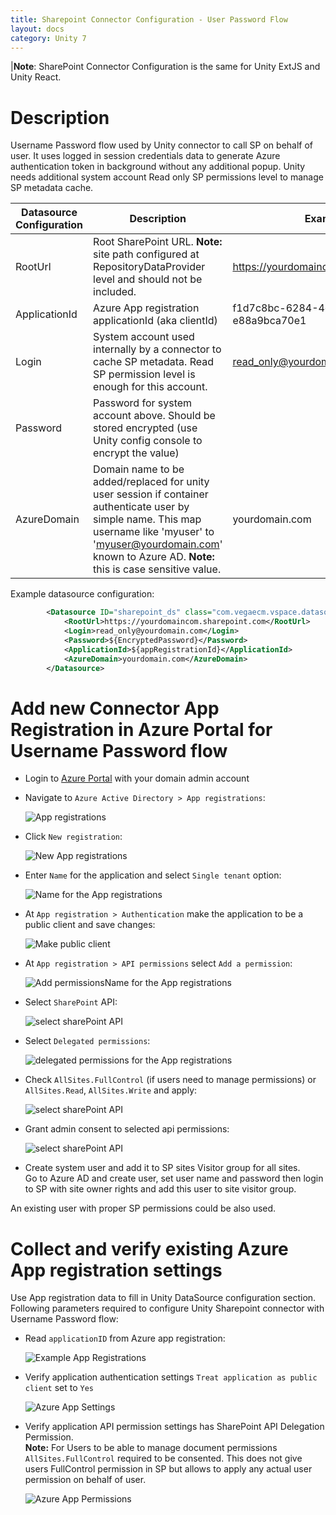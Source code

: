 ```yaml
---
title: Sharepoint Connector Configuration - User Password Flow
layout: docs
category: Unity 7
---
```

|**Note**: SharePoint Connector Configuration is the same for Unity ExtJS and Unity React.

# Description
Username Password flow used by Unity connector to call SP on behalf of user. It uses logged in session credentials data 
to generate Azure authentication token in background without any additional popup. 
Unity needs additional system account Read only SP permissions level to manage SP metadata cache.  

 
 | Datasource Configuration | Description | Example |
 |--------------------------|-------------|---------|
 | RootUrl | Root SharePoint URL. **Note:** site path configured at RepositoryDataProvider level and should not be included. | https://yourdomaincom.sharepoint.com |
 | ApplicationId | Azure App registration applicationId (aka clientId) | f1d7c8bc-6284-4db8-968f-e88a9bca70e1 |
 | Login | System account used internally by a connector to cache SP metadata. Read SP permission level is enough for this account.  | read_only@yourdomain.com |
 | Password | Password for system account above. Should be stored encrypted (use Unity config console to encrypt the value)  |  |
 | AzureDomain| Domain name to be added/replaced for unity user session if container authenticate user by simple name. This map username like 'myuser' to 'myuser@yourdomain.com' known to Azure AD. **Note:** this is case sensitive value. | yourdomain.com |
 
Example datasource configuration:
```xml
        <Datasource ID="sharepoint_ds" class="com.vegaecm.vspace.datasources.SharepointDatasource">
            <RootUrl>https://yourdomaincom.sharepoint.com</RootUrl>
            <Login>read_only@yourdomain.com</Login>
            <Password>${EncryptedPassword}</Password>
            <ApplicationId>${appRegistrationId}</ApplicationId>
            <AzureDomain>yourdomain.com</AzureDomain>
        </Datasource>
```
  
# Add new Connector App Registration in Azure Portal for Username Password flow   
 - Login to [Azure Portal](https://portal.azure.com) with your domain admin account
 - Navigate to `Azure Active Directory > App registrations`:
  
    ![App registrations](userpwd/images/app_reg_nav.png)
  
 - Click `New registration`: 
 
    ![New App registrations](userpwd/images/app_reg_new.png)
 
 - Enter `Name` for the application and select `Single tenant` option: 
 
    ![Name for the App registrations](userpwd/images/app_reg_name.png)

- At `App registration > Authentication` make the application to be a public client and save changes: 

    ![Make public client](userpwd/images/app_reg_public_client.png)

- At `App registration > API permissions` select `Add a permission`: 

    ![Add permissionsName for the App registrations](userpwd/images/app_permissions_add.png)

- Select `SharePoint` API: 
 
    ![select sharePoint API](userpwd/images/app_permissions_sp.png)
  
- Select `Delegated permissions`: 
 
    ![delegated permissions for the App registrations](userpwd/images/app_permissions_delegated.png)  

- Check `AllSites.FullControl` (if users need to manage permissions) or `AllSites.Read`, `AllSites.Write` and apply:
  
    ![select sharePoint API](userpwd/images/app_permissions_sp_delegated_fc.png)

- Grant admin consent to selected api permissions: 
  
    ![select sharePoint API](userpwd/images/app_permissions_sp_delegated_granted.png)
 
- Create system user and add it to SP sites Visitor group for all sites.  
 Go to Azure AD and create user, set user name and password 
 then login to SP with site owner rights and add this user to site visitor group.

An existing user with proper SP permissions could be also used.   

# Collect and verify existing Azure App registration settings
Use App registration data to fill in Unity DataSource configuration section. Following parameters required to configure Unity Sharepoint connector with Username Password flow:    
 - Read `applicationID` from Azure app registration:  
 
    ![Example App Registrations](userpwd/images/azure_app.png)
 
 - Verify application authentication settings `Treat application as public client` set to `Yes` 
 
    ![Azure App Settings](userpwd/images/azure_app_settings.png)
    
 - Verify application API permission settings has SharePoint API Delegation Permission.  
 **Note:** For Users to be able to manage document permissions `AllSites.FullControl` required to be consented. 
 This does not give users FullControl permission in SP but allows to apply any actual user permission on behalf of user. 
 
    ![Azure App Permissions](userpwd/images/app_permissions_sp_delegated_granted.png)

